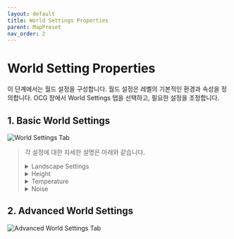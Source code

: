 ```yaml
---
layout: default
title: World Settings Properties
parent: MapPreset
nav_order: 2
---
```


# World Setting Properties

이 단계에서는 월드 설정을 구성합니다. 월드 설정은 레벨의 기본적인 환경과 속성을 정의합니다. OCG 창에서 World Settings 탭을 선택하고, 필요한 설정을 조정합니다.

## 1. Basic World Settings

![World Settings Tab](/assets/images/tutorials/basic_tutorial/world_settings_tab.png)

<!-- TODO: @hans4809 여기 TODO부분 지우고 설명을 채워주시면 될 것 같습니다. 한국어로 적어도 딱히 상관 없을 듯 합니다. -->

> 각 설정에 대한 자세한 설명은 아래와 같습니다.
> <details markdown="1">
>   <summary>Landscape Settings</summary>
> 
> | Setting Name                     | Description                                                                                                                                                                        |
> | -------------------------------- | ---------------------------------------------------------------------------------------------------------------------------------------------------------------------------------- |
> | Landscape Region Kilometer       | TODO                                                                                                                                                                               |
> | World Partition Grid Size        | TODO                                                                                                                                                                               |
> | World Partition Region Size      | TODO                                                                                                                                                                               |
> | Landscape Scale                  | Controls the size of the landscape by adjusting the Landscape Actor's scale.                                                                                                       |
> | Apply Scale To Noise             | When enabled, modifying the LandscapeScale will also alter the terrain's shape.                                                                                                    |
> | Biome Blend Radius               | Sets the blending radius in pixels between different biomes.                                                                                                                       |
> | Water Blend Radius               | Sets the blending radius in pixels between water and other biomes.                                                                                                                 |
> | Landscape Quads Per Section      | Specifies the number of quads per landscape section, which is the base unit for LOD transitions.                                                                                   |
> | Landscape Sections Per Component | Defines the number of sections per landscape component. This, combined with the section size, determines the overall size of a component, the base unit for rendering and culling. |
> | Landscape Component Count        | Sets the number of components in the X and Y axes, which defines the total size of the landscape.                                                                                  |
> | Map Resolution                   | The resolution of the landscape and its associated generation maps in the X and Y directions.                                                                                      |
> | Landscape Material               | The material to be applied to the landscape.                                                                                                                                       |
> 
> </details>
> 
> <details markdown="1">
>   <summary>Height</summary>
> 
> | Setting Name | Description                                                                      |
> | ------------ | -------------------------------------------------------------------------------- |
> | Min Height   | The minimum possible height for the landscape.                                   |
> | Max Height   | The maximum possible height for the landscape.                                   |
> | Sea Level    | Determines the sea level, ranging from 0 (minimum height) to 1 (maximum height). |
> 
> </details>
> 
> <details markdown="1">
>   <summary>Temperature</summary>
> 
> | Setting Name | Description                                         |
> | ------------ | --------------------------------------------------- |
> | Min Temp     | The minimum possible temperature for the landscape. |
> | Max Temp     | The maximum possible temperature for the landscape. |
> 
> </details>
> 
> <details markdown="1">
>   <summary>Noise</summary>
> 
> | Setting Name            | Description                                                           |
> | ----------------------- | --------------------------------------------------------------------- |
> | Continent Noise Scale   | Controls the frequency of mountain generation.                        |
> | Terrain Noise Scale     | Controls the frequency of mountain generation.                        |
> | Temperature Noise Scale | Controls how frequently the temperature changes across the landscape. |
> 
> </details>

## 2. Advanced World Settings
<!-- TODO: 여기 적기 -->
![Advanced World Settings Tab](/assets/images/tutorials/basic_tutorial/advanced_world_settings_tab.png)
